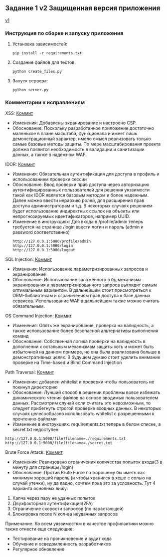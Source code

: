 ## Задание 1 v2 Защищенная версия приложения
[v1](https://github.com/ptichkin0/Task1_1/tree/main)
### Инструкция по сборке и запуску приложения
1. Установка зависимостей:

   ```
   pip install -r requirements.txt
   ```

2. Создание файлов для тестов:

   ```
   python create_files.py
   ```
   
3. Запуск сервера:

   ```
   python server.py
   ```
   
### Комментарии к исправлениям
XSS:
[Коммит](https://github.com/ptichkin0/Task1_2/commit/bf93496aef4070c348c53c2a29368a8d244df6bc)
- Изменения: Добавлены экранирование и настроено CSP.
- Обоснование: Поскольку разработанное приложение достаточно маленькое в плане масштаба, функционала и имеет лишь демонстрационный характер, имело смысл реализовать только самые базовые методы защиты. По мере масштабирования проекта должна появится необходимость в валидации и санитизации данных, а также в надежном WAF.

IDOR:
[Коммит](https://github.com/ptichkin0/Task1_2/commit/b9054d20201a8212e811d595e793acd6ee513fd4)
- Изменения: Обязательная аутентификация для доступа в профиль и использованием проверки сессии
- Обоснование: Ввод проверки прав доступа через авторизацию аутентифицированных пользователей для решения уязвимости такой как IDOR является базовым методом и более надежным. Далее можно ввести иерархию ролей, для расширения прав доступа администраторам и т.д. В некоторых случаях решением будет использование индиректных ссылок на объекты или непрогнозируемых идентификаторов, например UUID.
- Изменение в инструкциях:
  Для входа в /profile/admin теперь требуется на странице /login ввести логин и пароль (admin и password соответственно)
   ```
  http://127.0.0.1:5000/profile/admin
  http://127.0.0.1:5000/login
  http://127.0.0.1:5000/logout
   ```
  
SQL Injection:
[Коммит](https://github.com/ptichkin0/Task1_2/commit/a6f7c8c06b8323f9db9d44a8735b61a7f88d2dca)
- Изменения: Использование параметризированных запросов и экранирование
- Обоснование: Использование заложенного в бд механизма экранирования и параметризированного запроса выглядит самым оптимальным вариантом. В дальнейшем стоит присмотреться к ORM-библиотекам и ограничениям прав доступа к базе данных сервисов. Использование WAF в дальнейшем также можно считать обязательным.

OS Command Injection:
[Коммит](https://github.com/ptichkin0/Task1_2/commit/81b25ce117d4cbd5bcd8bc7e54e8de0edcc5a6b7)
- Изменения: Опять же экранирование, проверка на валидность, а также использование более безопасной альтернативы выполнения команд
- Обоснование: Собственная логика проверки на валидность в дополнении к остальным механизмам защиты хоть и может быть избыточной на данном примере, но она была реализована больше в демонстративных целях. В будущем думаю стоит уделить внимание проверке на Time-based и Blind Command Injection

Path Traversal:
[Коммит](https://github.com/ptichkin0/Task1_2/commit/a11618505c7a2ac0841d45a76211c30c8b9cf532)
- Изменения: добавлен whitelist и проверки чтобы пользователь не покинул директорию
- Обоснование: Лучший способ в решении проблемы вовсе избежать динамического чтения файлов на основе вводимых пользователем данных. Рассмотрим случай если считать это невозможным, то следует прибегнуть строгой проверке входных данных. В некоторых случаях целесообразно использовать whitelist с разрешенными к прочтению файлами
- Изменение в инструкциях. requirements.txt теперь в белом списке, а secret.txt недоступен
```
http://127.0.0.1:5000/file?filename=./requirements.txt
http://127.0.0.1:5000/file?filename=./secret.txt
```
Brute Force Attack:
[Коммит](https://github.com/ptichkin0/Task1_2/commit/3d1f9add2d05e0f0c0e65d5791cfe1d1ce7c5a39)
- Изменения: Реализовано ограничения количества попыток входа(3 в минуту для страницы /login)
- Обоснование: Против Brute Force по-хорошему бы иметь как минимум хороший пароль (и чтобы хранился в хеше с солью на случай утечки), ну да ладно, сочтем пока это за условность. Тут 4 варианта основных вижу:
1) Капча через пару не удачных попыток 
2) Двухфакторная аутентификация(2FA)
3) Ограничение скорости запросов (по нарастающей)
4) Блокировка после N кол-ва неудачных запросов


Примечание. Ко всем уязвимостям в качестве профилактики можно также отнести еще следующие:
- Тестирование на проникновение и аудит кода
- Обучение и осведомленность разработчиков
- Регулярное обновление
